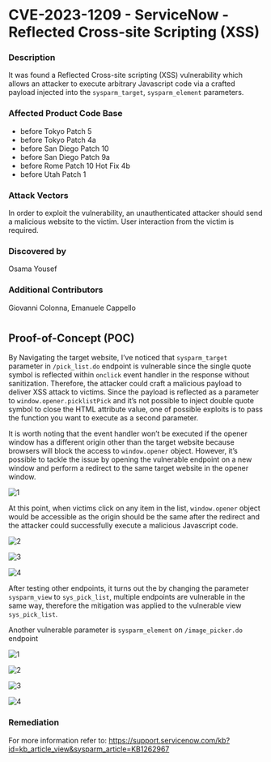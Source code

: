 # **CVE-2023-1209 - ServiceNow - Reflected Cross-site Scripting (XSS)**

### Description
It was found a Reflected Cross-site scripting (XSS) vulnerability which allows an attacker to execute arbitrary Javascript code via a crafted payload injected into the `sysparm_target`, `sysparm_element` parameters.

### Affected Product Code Base
* before Tokyo Patch 5
* before Tokyo Patch 4a
* before San Diego Patch 10
* before San Diego Patch 9a
* before Rome Patch 10 Hot Fix 4b
* before Utah Patch 1

### Attack Vectors
In order to exploit the vulnerability, an unauthenticated attacker should send a malicious website to the victim.
User interaction from the victim is required.

### Discovered by
Osama Yousef

### Additional Contributors
Giovanni Colonna, Emanuele Cappello


#
#


## **Proof-of-Concept (POC)**

By Navigating the target website, I’ve noticed that `sysparm_target` parameter in `/pick_list.do` endpoint is vulnerable since the single quote symbol is reflected within `onclick` event handler in the response without sanitization. Therefore, the attacker could craft a malicious payload to deliver XSS attack to victims.
Since the payload is reflected as a parameter to `window.opener.picklistPick` and it’s not possible to inject double quote symbol to close the HTML attribute value, one of possible exploits is to pass the function you want to execute as a second parameter.

It is worth noting that the event handler won’t be executed if the opener window has a different origin other than the target website because browsers will block the access to `window.opener` object. However, it’s possible to tackle the issue by opening the vulnerable endpoint on a new window and perform a redirect to the same target website in the opener window.

![1](https://github.com/CapgeminiCisRedTeam/Disclosure/assets/132057950/4e20ee17-ca89-49a4-a0bf-6c8f536ad80c)

At this point, when victims click on any item in the list, `window.opener` object would be accessible as the origin should be the same after the redirect and the attacker could successfully execute a malicious Javascript code.

![2](https://github.com/CapgeminiCisRedTeam/Disclosure/assets/132057950/9bcf564e-13c0-49be-8bd2-381824b2f558)

![3](https://github.com/CapgeminiCisRedTeam/Disclosure/assets/132057950/96e04edb-1c49-4e72-b3a9-0a2bdea4b1bf)

![4](https://github.com/CapgeminiCisRedTeam/Disclosure/assets/132057950/14ba554b-2507-4032-90d1-8efb32ba9d7e)


After testing other endpoints, it turns out the by changing the parameter `sysparm_view` to `sys_pick_list`, multiple endpoints are vulnerable in the same way, therefore the mitigation was applied to the vulnerable view `sys_pick_list`.

Another vulnerable parameter is `sysparm_element` on `/image_picker.do` endpoint

![1](https://github.com/CapgeminiCisRedTeam/Disclosure/assets/132057950/50aa66fd-cb26-462d-8bc5-442dba48ab0e)

![2](https://github.com/CapgeminiCisRedTeam/Disclosure/assets/132057950/c107e0f2-f6ca-4b11-a200-906a6917a3f9)

![3](https://github.com/CapgeminiCisRedTeam/Disclosure/assets/132057950/251e0bd3-f382-4fc0-939a-0f737051d538)

![4](https://github.com/CapgeminiCisRedTeam/Disclosure/assets/132057950/1558b83e-1be4-4665-944e-52c895af70cf)

### Remediation
For more information refer to: https://support.servicenow.com/kb?id=kb_article_view&sysparm_article=KB1262967

